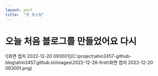 ```yaml
---
layout: post
title:  "첫 포스팅"
---
```

# 오늘 처음 블로그를 만들었어요 다시

![화면 캡처 2022-12-20 093001](C:\project\ahin2457-github-blog\ahin2457.github.io\images\2022-12-28-first\화면 캡처 2022-12-20 093001.png)
